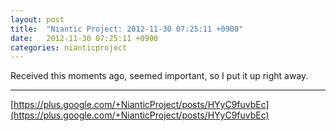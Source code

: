 ```yaml
---
layout: post
title:  "Niantic Project: 2012-11-30 07:25:11 +0900"
date:   2012-11-30 07:25:11 +0900
categories: nianticproject
---
```

Received this moments ago, seemed important, so I put it up right away.
- - -
[https://plus.google.com/+NianticProject/posts/HYyC9fuvbEc](https://plus.google.com/+NianticProject/posts/HYyC9fuvbEc)

